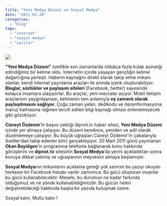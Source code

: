 ```yaml
---
title: "Yeni Medya Düzeni ve Sosyal Medya"
date: "2011-03-20"
categories: 
  - "blog"
tags: 
  - "internet"
  - "sosyal-medya"
  - "yazilar"
---
```


![](https://holomirror.wordpress.com/wp-content/uploads/2011/03/dallc2b7e-2023-03-05-14.28.04-effective-use-of-social-media-with-mobile-phones.png)

**“Yeni Medya Düzeni”** özellikle son zamanlarda oldukça fazla kulak aşinalığı edindiğimiz bir kelime oldu. İnternetin içinde yaşayan gençliğin kelime dağarcığına yerleşti. Haberin kaynağını direkt olarak takip etme imkanı olanlar, kendi internet yayınlama araçları ile anında içerik oluşturabiliyor. **Bloglar, sözlükler ve paylaşım siteleri** (Facebook, twitter) sayesinde kolayca insanlara ulaşıyorlar. Bu araçlar, yeni mecralar açıyor. Mobil iletişim araçlarının yaygınlaşması, kelimenin tam anlamıyla **eş zamanlı olarak paylaşılmasını sağlıyor.** Çoğu zaman yalan, dedikodu ve dezenformasyona maruz kalmasına rağmen tercih edilen bilgi kaynağı olması önlenemeyecek gibi gözüküyor.

**Cüneyt Özdemir**’in başını çektiği dipnot.tv haber sitesi, **Yeni Medya Düzeni** içinde yer almaya çalışıyor. Bu düzeni kendince, yeniden ve adil olarak düzenlemeye çalışıyor. Bu büyük uğraşları Cüneyt Özdemir'in çabalarıyla (twitter’dan takip edenler bilir) gerçekleşiyor. 20 Mart 2011 günü yayınlanan **Okan Bayülgen**’in programına telefonla bağlanarak konu hakkında görüşlerini ve **dipnot.tv** sitesinin **Sosyal Medya**’da yerini açıkladıktan sonra konuya dikkat çekmiş ve uğraşlarının meyvesini almaya başlamıştır.

**Sosyal Medya**nın imkanlarını açıklama gereği yok sanırım bu yazıyı okuyan herkesin bir Facebook hesabı vardır zannımca. Bu gücü oluşturan insanlar bu gücü kullanabilecektir. Mesele, bu durumun ne kadar farkında olduğumuz ve ne yönde kullanabildiğimizdir. Bu gücün neleri değiştirebileceği hakkında başka bir yazıda buluşmak üzere.

Sosyal kalın, Mutlu kalın !
